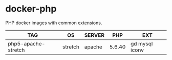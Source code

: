 # docker-php

PHP docker images with common extensions.

| TAG                 | OS      | SERVER | PHP    | EXT            |
| ------------------- | ------- | ------ | ------ | -------------- |
| php5-apache-stretch | stretch | apache | 5.6.40 | gd mysql iconv |

